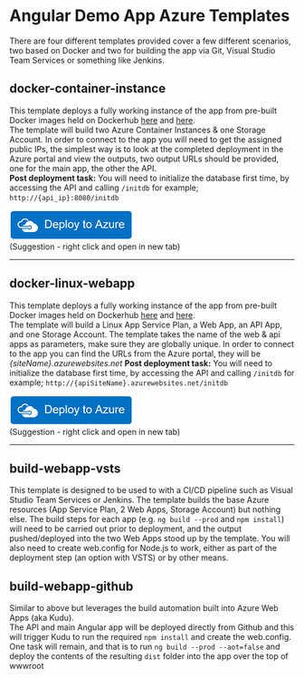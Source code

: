 # Angular Demo App Azure Templates
There are four different templates provided cover a few different scenarios, two based on Docker and two for building the app via Git, Visual Studio Team Services or something like Jenkins.

## docker-container-instance
This template deploys a fully working instance of the app from pre-built Docker images held on Dockerhub [here](https://hub.docker.com/r/bencuk/angular-demoapp/) and [here](https://hub.docker.com/r/bencuk/angular-demoapp-api/).  
The template will build two Azure Container Instances & one Storage Account. In order to connect to the app you will need to get the assigned public IPs, the simplest way is to look at the completed deployment in the Azure portal and view the outputs, two output URLs should be provided, one for the main app, the other the API.  
**Post deployment task:** You will need to initialize the database first time, by accessing the API and calling `/initdb` for example; `http://{api_ip}:8080/initdb`

[![deploy](azuredeploy.png)](https://portal.azure.com/#create/Microsoft.Template/uri/https%3A%2F%2Fraw.githubusercontent.com%2Fbenc-uk%2Fangular-demoapp%2Fmaster%2Fazure-deploy%2Fdocker-container-instance%2Fazuredeploy.json)  
(Suggestion - right click and open in new tab)

---

## docker-linux-webapp
This template deploys a fully working instance of the app from pre-built Docker images held on Dockerhub [here](https://hub.docker.com/r/bencuk/angular-demoapp/) and [here](https://hub.docker.com/r/bencuk/angular-demoapp-api/).  
The template will build a Linux App Service Plan, a Web App, an API App, and one Storage Account. The template takes the name of the web & api apps as parameters, make sure they are globally unique. In order to connect to the app you can find the URLs from the Azure portal, they will be *{siteName}.azurewebsites.net*
**Post deployment task:** You will need to initialize the database first time, by accessing the API and calling `/initdb` for example; `http://{apiSiteName}.azurewebsites.net/initdb`

[![deploy](azuredeploy.png)](https://portal.azure.com/#create/Microsoft.Template/uri/https%3A%2F%2Fraw.githubusercontent.com%2Fbenc-uk%2Fangular-demoapp%2Fmaster%2Fazure-deploy%2Fdocker-linux-webapp%2Fazuredeploy.json)  
(Suggestion - right click and open in new tab)

---

## build-webapp-vsts
This template is designed to be used to with a CI/CD pipeline such as Visual Studio Team Services or Jenkins. The template builds the base Azure resources (App Service Plan, 2 Web Apps, Storage Account) but nothing else. The build steps for each app (e.g. `ng build --prod` and `npm install`) will need to be carried out prior to deployment, and the output pushed/deployed into the two Web Apps stood up by the template. You will also need to create web.config for Node.js to work, either as part of the deployment step (an option with VSTS) or by other means.

## build-webapp-github
Similar to above but leverages the build automation built into Azure Web Apps (aka Kudu).  
The API and main Angular app will be deployed directly from Github and this will trigger Kudu to run the required `npm install` and create the web.config. One task will remain, and that is to run `ng build --prod --aot=false` and deploy the contents of the resulting `dist` folder into the app over the top of wwwroot



